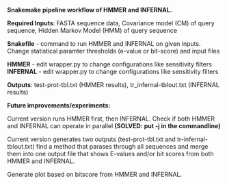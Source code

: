 **Snakemake pipeline workflow of HMMER and INFERNAL.**


**Required Inputs**: FASTA sequence data, Covariance model (CM) of query sequence, Hidden Markov Model (HMM) of query sequence

**Snakefile** - command to run HMMER and INFERNAL on given inputs. Change statistical paramter thresholds (e-value or bit-score) and input files

**HMMER** - edit wrapper.py to change configurations like sensitivity filters
**INFERNAL** - edit wrapper.py to change configurations like sensitivity filters

**Outputs**: test-prot-tbl.txt (HMMER results), tr_infernal-tblout.txt (INFERNAL results)

**Future improvements/experiments:**


Current version runs HMMER first, then INFERNAL. Check if both HMMER and INFERNAL can operate in parallel **(SOLVED: put -j in the commandline)**

Current version generates two outputs (test-prot-tbl.txt and tr-infernal-tblout.txt) find a method that parases through all sequences and merge them into one output file that shows E-values and/or bit scores from both HMMER and INFERNAL.

Generate plot based on bitscore from HMMER and INFERNAL.
